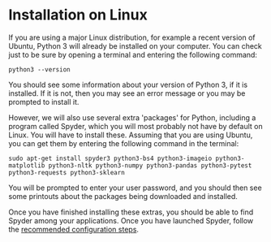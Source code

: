 # Installation on Linux

If you are using a major Linux distribution, for example a recent version of Ubuntu, Python 3 will already be installed on your computer. You can check just to be sure by opening a terminal and entering the following command:

```shell
python3 --version
```

You should see some information about your version of Python 3, if it is installed. If it is not, then you may see an error message or you may be prompted to install it.

However, we will also use several extra 'packages' for Python, including a program called Spyder, which you will most probably not have by default on Linux. You will have to install these. Assuming that you are using Ubuntu, you can get them by entering the following command in the terminal:

```shell
sudo apt-get install spyder3 python3-bs4 python3-imageio python3-matplotlib python3-nltk python3-numpy python3-pandas python3-pytest python3-requests python3-sklearn
```

You will be prompted to enter your user password, and you should then see some printouts about the packages being downloaded and installed.

Once you have finished installing these extras, you should be able to find Spyder among your applications. Once you have launched Spyder, follow the [recommended configuration steps](spyder.md).
